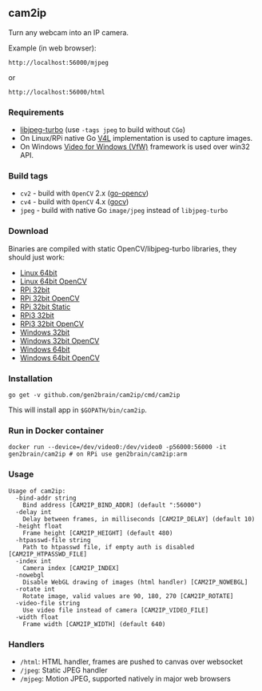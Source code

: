 ## cam2ip

Turn any webcam into an IP camera.

Example (in web browser):

    http://localhost:56000/mjpeg
or

    http://localhost:56000/html

### Requirements

* [libjpeg-turbo](https://www.libjpeg-turbo.org/) (use `-tags jpeg` to build without `CGo`)
* On Linux/RPi native Go [V4L](https://github.com/korandiz/v4l) implementation is used to capture images.
* On Windows [Video for Windows (VfW)](https://en.wikipedia.org/wiki/Video_for_Windows) framework is used over win32 API.

### Build tags

* `cv2` - build with `OpenCV` 2.x ([go-opencv](https://github.com/lazywei/go-opencv))
* `cv4` - build with `OpenCV` 4.x ([gocv](https://github.com/hybridgroup/gocv))
* `jpeg` - build with native Go `image/jpeg` instead of `libjpeg-turbo`

### Download

Binaries are compiled with static OpenCV/libjpeg-turbo libraries, they should just work:

 - [Linux 64bit](https://github.com/gen2brain/cam2ip/releases/download/1.5/cam2ip-1.5-64bit.tar.gz)
 - [Linux 64bit OpenCV](https://github.com/gen2brain/cam2ip/releases/download/1.5/cam2ip-1.5-64bit-cv2.tar.gz)
 - [RPi 32bit](https://github.com/gen2brain/cam2ip/releases/download/1.5/cam2ip-1.5-RPi.tar.gz)
 - [RPi 32bit OpenCV](https://github.com/gen2brain/cam2ip/releases/download/1.5/cam2ip-1.5-RPi-cv2.tar.gz)
 - [RPi 32bit Static](https://github.com/gen2brain/cam2ip/releases/download/1.5/cam2ip-1.5-RPi-nocgo.tar.gz)
 - [RPi3 32bit](https://github.com/gen2brain/cam2ip/releases/download/1.5/cam2ip-1.5-RPi3.tar.gz)
 - [RPi3 32bit OpenCV](https://github.com/gen2brain/cam2ip/releases/download/1.5/cam2ip-1.5-RPi3-cv2.tar.gz)
 - [Windows 32bit](https://github.com/gen2brain/cam2ip/releases/download/1.5/cam2ip-1.5-32bit.zip)
 - [Windows 32bit OpenCV](https://github.com/gen2brain/cam2ip/releases/download/1.5/cam2ip-1.5-32bit-cv2.zip)
 - [Windows 64bit](https://github.com/gen2brain/cam2ip/releases/download/1.5/cam2ip-1.5-64bit.zip)
 - [Windows 64bit OpenCV](https://github.com/gen2brain/cam2ip/releases/download/1.5/cam2ip-1.5-64bit-cv2.zip)


### Installation

    go get -v github.com/gen2brain/cam2ip/cmd/cam2ip

This will install app in `$GOPATH/bin/cam2ip`.

### Run in Docker container

    docker run --device=/dev/video0:/dev/video0 -p56000:56000 -it gen2brain/cam2ip # on RPi use gen2brain/cam2ip:arm

### Usage

```
Usage of cam2ip:
  -bind-addr string
	Bind address [CAM2IP_BIND_ADDR] (default ":56000")
  -delay int
	Delay between frames, in milliseconds [CAM2IP_DELAY] (default 10)
  -height float
	Frame height [CAM2IP_HEIGHT] (default 480)
  -htpasswd-file string
	Path to htpasswd file, if empty auth is disabled [CAM2IP_HTPASSWD_FILE]
  -index int
	Camera index [CAM2IP_INDEX]
  -nowebgl
	Disable WebGL drawing of images (html handler) [CAM2IP_NOWEBGL]
  -rotate int
	Rotate image, valid values are 90, 180, 270 [CAM2IP_ROTATE]
  -video-file string
	Use video file instead of camera [CAM2IP_VIDEO_FILE]
  -width float
	Frame width [CAM2IP_WIDTH] (default 640)
```

### Handlers

  * `/html`: HTML handler, frames are pushed to canvas over websocket
  * `/jpeg`: Static JPEG handler
  * `/mjpeg`: Motion JPEG, supported natively in major web browsers
